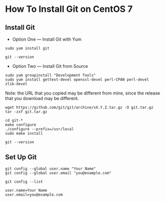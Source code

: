# How To Install Git on CentOS 7

## Install Git

* Option One — Install Git with Yum

```
sudo yum install git

git --version
```

* Option Two — Install Git from Source

```
sudo yum groupinstall "Development Tools"
sudo yum install gettext-devel openssl-devel perl-CPAN perl-devel zlib-devel
```

Note: the URL that you copied may be different from mine, since the release that you download may be different.

```
wget https://github.com/git/git/archive/vX.Y.Z.tar.gz -O git.tar.gz
tar -zxf git.tar.gz

cd git-*
make configure
./configure --prefix=/usr/local
sudo make install

git --version
```

## Set Up Git

```
git config --global user.name "Your Name"
git config --global user.email "you@example.com"
```

```
git config --list
```

```
user.name=Your Name
user.email=you@example.com
```
